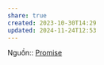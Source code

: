 ```yaml
---
share: true
created: 2023-10-30T14:29
updated: 2024-11-24T12:53
---
```

Nguồn:: [Promise](https://javascript.info/promise-basics)